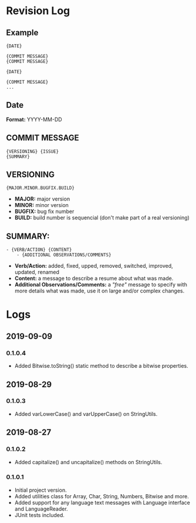 # Revision Log

## Example

```
{DATE}

{COMMIT MESSAGE}
{COMMIT MESSAGE}

{DATE}

{COMMIT MESSAGE}
...
```

## Date

**Format:** YYYY-MM-DD

## COMMIT MESSAGE

```
{VERSIONING} {ISSUE}
{SUMMARY}
```

## VERSIONING

```
{MAJOR.MINOR.BUGFIX.BUILD}
```

- **MAJOR:** major version
- **MINOR:** minor version
- **BUGFIX:** bug fix number
- **BUILD:** build number is sequencial (don't make part of a real versioning)

## SUMMARY:

```
- {VERB/ACTION} {CONTENT}
	- {ADDITIONAL OBSERVATIONS/COMMENTS}
```

- **Verb/Action:** added, fixed, upped, removed, switched, improved, updated, renamed
- **Content:** a message to describe a resume about what was made.
- **Additional Observations/Comments:** a *"free"* message to specify with more details what was made, use it on large and/or complex changes.

# Logs

## 2019-09-09

### 0.1.0.4
- Added Bitwise.toString() static method to describe a bitwise properties.

## 2019-08-29

### 0.1.0.3
- Added varLowerCase() and varUpperCase() on StringUtils.

## 2019-08-27

### 0.1.0.2
- Added capitalize() and uncapitalize() methods on StringUtils.

### 0.1.0.1
- Initial project version.
- Added utilities class for Array, Char, String, Numbers, Bitwise and more.
- Added support for any language text messages with Language interface and LanguageReader.
- JUnit tests included.